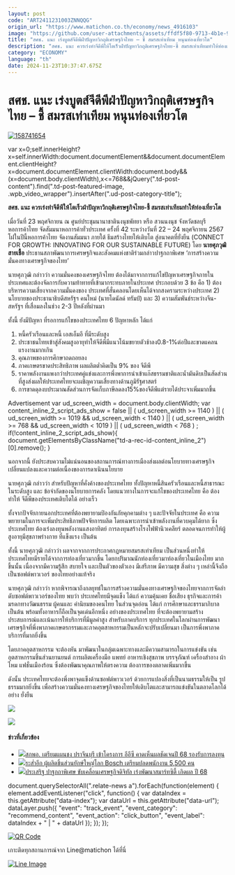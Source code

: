 ```yaml
---
layout: post
code: "ART2411231003ZNNQQG"
origin_url: "https://www.matichon.co.th/economy/news_4916103"
image: "https://github.com/user-attachments/assets/ffdf5f80-9713-4b1e-9372-9f1c95ac38fc"
title: "สศช. แนะ เร่งบูตส์จีดีพีฝ่าปัญหาวิกฤติเศรษฐกิจไทย – ชี้ สมรสเท่าเทียม หนุนท่องเที่ยวโต"
description: "สศช. แนะ ควรเร่งทำจีดีพีให้โตเร็วฝ่าปัญหาวิกฤติเศรษฐกิจไทย-ชี้ สมรสเท่าเทียมทำให้ท่องเที่ยวโต"
category: "ECONOMY"
language: "th"
date: 2024-11-23T10:37:47.675Z
---
```


# สศช. แนะ เร่งบูตส์จีดีพีฝ่าปัญหาวิกฤติเศรษฐกิจไทย – ชี้ สมรสเท่าเทียม หนุนท่องเที่ยวโต

[![](https://www.matichon.co.th/wp-content/uploads/2024/11/158741654.jpg "158741654")](https://www.matichon.co.th/wp-content/uploads/2024/11/158741654.jpg)

var x=0;self.innerHeight?x=self.innerWidth:document.documentElement&&document.documentElement.clientHeight?x=document.documentElement.clientWidth:document.body&&(x=document.body.clientWidth),x<=768&&jQuery(".td-post-content").find(".td-post-featured-image, .wpb\_video\_wrapper").insertAfter(".ud-post-category-title");

**สศช. แนะ ควรเร่งทำจีดีพีให้โตเร็วฝ่าปัญหาวิกฤติเศรษฐกิจไทย-ชี้ สมรสเท่าเทียมทำให้ท่องเที่ยวโต**

เมื่อวันที่ 23 พฤศจิกายน ณ ศูนย์ประชุมนานาชาตินงนุชพัทยา หรือ สวนนงนุช จังหวัดชลบุรี หอการค้าไทย จัดสัมมนาหอการค้าทั่วประเทศ ครั้งที่ 42 ระหว่างวันที่ 22 – 24 พฤศจิกายน 2567 โฝในปีนี้หอการค้าไทย จัดงานสัมมนา ภายใต้ ธีมสร้างไทยให้เติบโต สู่อนาคตที่ยั่งยืน (CONNECT FOR GROWTH: INNOVATING FOR OUR SUSTAINABLE FUTURE) โดย **นายศุภวุฒิ สายเชื้อ** ประธานสภาพัฒนาการเศรษฐกิจและสังคมแห่งชาติร่วมกล่าวปาฐกถาพิเศษ ‘การสร้างความมั่นคงทางเศรษฐกิจของไทย’

นายศุภวุฒิ กล่าวว่า ความมั่นคงของเศรษฐกิจไทย ต้องได้มาจากการแก้ไขปัญหาเศรษฐกิจภายในประเทศและต้องจัดการกับความท้าทายที่เข้ามากระทบภายในประเทศ ประกอบด้วย 3 ข้อ คือ 1) ต้องบริหารความเสี่ยงจากความมั่นคงของ ประเทศที่สั่นคลอนโดยเห็นได้จากสงครามระหว่างประเทศ 2) นโยบายของประธานาธิบดีสหรัฐฯ คนใหม่ (นายโดนัลด์ ทรัมป์) และ 3) ความสัมพันธ์ระหว่างจีน-สหรัฐฯ ที่เสื่อมลงในช่วง 2-3 ปีหลังที่ผ่านมา

ทั้งนี้ ยังมีปัญหา ที่รอการแก้ไขของประเทศไทย 6 ปัญหาหลัก ได้แก่  
1) หนี้ครัวเรือนและหนี้ เอสเอ็มอี ที่มีระดับสูง  
2) ประชาชนไทยเข้าสู่สังคมสูงอายุทำให้จีดีพีมีแนวโน้มขยายตัวช้าลง0.8-1%ต่อปีและขาดแคลนแรงงานมากเกิน  
3) คุณภาพของการศึกษาถดถอยลง  
4) ภาคเกษตรขาดประสิทธิภาพ ผลผลิตต่ำคิดเป็น 9% ของ จีดีพี  
5) ราคาพลังงานแพงกว่าประเทศคู่แข่งและการพึ่งพาการนำเข้าแก๊สธรรมชาติและน้ำมันดิบเป็นสัดส่วนที่สูงส่งผลให้ประเทศไทยจะเผชิญความเสี่ยงทางด้านภูมิรัฐศาสตร์  
6) การขาดดุลงบประมาณสัดส่วนการจัดเก็บภาษีลดลง15%ของจีดีพีแต่รายได้ประจาเพิ่มมากขึ้น

Advertisement var ud\_screen\_width = document.body.clientWidth; var content\_inline\_2\_script\_ads\_show = false || ( ud\_screen\_width >= 1140 ) || ( ud\_screen\_width >= 1019 && ud\_screen\_width < 1140 ) || ( ud\_screen\_width >= 768 && ud\_screen\_width < 1019 ) || ( ud\_screen\_width < 768 ) ; if(!content\_inline\_2\_script\_ads\_show){ document.getElementsByClassName("td-a-rec-id-content\_inline\_2")\[0\].remove(); }

นอกจากนี้ ยังประสบความไม่แน่นอนของสถานการณ์ทางการเมืองส่งผลต่อนโยบายทางเศรษฐกิจเปลี่ยนแปลงและความต่อเนื่องของการดาเนินนโยบาย

นายศุภวุฒิ กล่าวว่า สำหรับปัญหาที่คั่งค้างของประเทศไทย ทั้งปัญหาหนี้สินครัวเรือนและหนี้สาธารณะในระดับสูง และ ข้อจำกัดของนโยบายการคลัง โดยแนวทางในการจะแก้ไขของประเทศไทย คือ ต้องทำให้ จีดีพีของประเทศเติบโตได้ อย่างเร็ว

ทั้งจากปัจจัยภายนอกประเทศที่ต้องพยายามป้องกันภัยคุกคามต่าง ๆ และปัจจัยในประเทศ คือ ความพยายามในการจะเพิ่มประสิทธิภาพปัจจัยการผลิต โดยเฉพาะการนำเข้าพลังงานที่ควบคุมได้ยาก ซึ่งประเทศไทย ต้องเร่งลงทุนพลังงานแสงอาทิตย์ การลงทุนสร้างโรงไฟฟ้านิวเคลียร์ ตลอดจนการทำให้ผู้สูงอายุมีสุขภาพร่างกาย ที่แข็งแรง เป็นต้น

ทั้งนี้ นายศุภวุฒิ กล่าวว่า ผลจากจากการประกาศกฎหมายสมรสเท่าเทียม เป็นส่วนหนึ่งทำให้ ประเทศไทยมีรายได้จากการท่องเที่ยวมากขึ้น โดยกปริมาณนักท่องเที่ยวมาท่องเที่ยวในเมืองไทย มากขึ้นนั้น เนื่องจากมีความรู้สึก สบายใจ และเป็นตัวของตัวเอง มีเสรีภาพ มีความสุข สิ่งต่าง ๆ เหล่านี้จึงถือเป็นซอฟต์พาวเวอร์ ของไทยอย่างแท้จริง

นายศุภวุฒิ กล่าวว่า หากพิจารณาถึงกลยุทธ์ในการสร้างความมั่นคงทางเศรษฐกิจของไทยจากการจัดลำดับซอฟต์พาวเวอร์ของไทย พบว่า ประเทศไทยมีจุดแข็ง ได้แก่ ความคุ้นเคย ชื่อเสียง ธุรกิจและการค้า มรดกทางวัฒนธรรม ผู้คนและ ค่านิยมของคนไทย ในส่วนจุดอ่อน ได้แก่ การศึกษาและธรรมาภิบาล เป็นต้น พร้อมทั้งอาหารก็ถือเป็นจุดเด่นอีกหนึ่ง อย่างของประเทศไทย ที่จะต้องพยายามสร้างประสบการณ์และเน้นการให้บริการที่มีมูลค่าสูง สำหรับภาคบริการ ทุกประเทศในโลกผ่านการพัฒนาเศรษฐกิจที่พึ่งพาภาคเกษตรกรรมและภาคอุตสาหกรรมเป็นหลักจะปรับเปลี่ยนมา เป็นการพึ่งพาภาคบริการที่มากยิ่งขึ้น

โดยภาคอุตสาหกรรม จะต้องหัน มาพัฒนาในกลุ่มเฉพาะทางและมีความสามารถในการแข่งขัน เช่น อุตสาหกรรมชิ้นส่วนยานยนต์ การผลิตเครื่องมือ แพทย์ อาหารเชิงสุขภาพ บรรจุภัณฑ์ เครื่องสำอาง ผ้าไหม แฟชั่นเมืองร้อน ซึ่งต้องพัฒนาคุณภาพให้ตรงความ ต้องการของตลาดเพิ่มมากขึ้น

ดังนั้น ประเทศไทยจะต้องพึ่งพาจุดแข็งด้านซอฟต์พาวเวอร์ ด้วยการแปลงสิ่งที่เป็นนามธรรมให้เป็น รูปธรรมมากยิ่งขึ้น เพื่อสร้างความมั่นคงทางเศรษฐกิจของไทยให้เติบโตและสามารถแข่งขันในตลาดโลกได้อย่าง ยั่งยืน

![](https://www.matichon.co.th/wp-content/uploads/2024/11/S__43433989_0-1024x681.jpg)

![](https://www.matichon.co.th/wp-content/uploads/2024/11/S__43433991_0-1024x681.jpg)

#### ข่าวที่เกี่ยวข้อง

*   [![](https://www.matichon.co.th/wp-content/uploads/2024/11/1-300.jpg)สกพอ. เตรียมแผนชง ปราจีนบุรี เข้าโครงการ อีอีซี คาดเห็นผลชัดเจนปี 68 รองรับการลงทุน](https://www.matichon.co.th/economy/news_4916137)
*   [![](https://www.matichon.co.th/wp-content/uploads/2024/11/2752452.jpg)ระส่ำอีก ผู้ผลิตชิ้นส่วนยักษ์ใหญ่โลก Bosch เตรียมปลดพนักงาน 5,500 คน](https://www.matichon.co.th/foreign/news_4915900)
*   [![](https://www.matichon.co.th/wp-content/uploads/2024/11/dernna1-1.jpg)ประเสริฐ ปาฐกถาพิเศษ ขับเคลื่อนเศรษฐกิจดิจิทัล เร่งพัฒนาสมาร์ทซิตี้ เกิดผล ปี 68](https://www.matichon.co.th/economy/news_4915873)

document.querySelectorAll(".relate-news a").forEach(function(element) { element.addEventListener("click", function() { var dataIndex = this.getAttribute("data-index"); var dataUrl = this.getAttribute("data-url"); dataLayer.push({ "event": "track\_event", "event\_category": "recommend\_content", "event\_action": "click\_button", "event\_label": dataIndex + " | " + dataUrl }); }); });

[![QR Code](https://www.matichon.co.th/wp-content/uploads/2023/07/wob1371z.jpg)](https://lin.ee/ht0nDxX)

เกาะติดทุกสถานการณ์จาก Line@matichon ได้ที่นี่

[![Line Image](https://www.matichon.co.th/wp-content/uploads/2023/07/th.png)](https://lin.ee/ht0nDxX)
